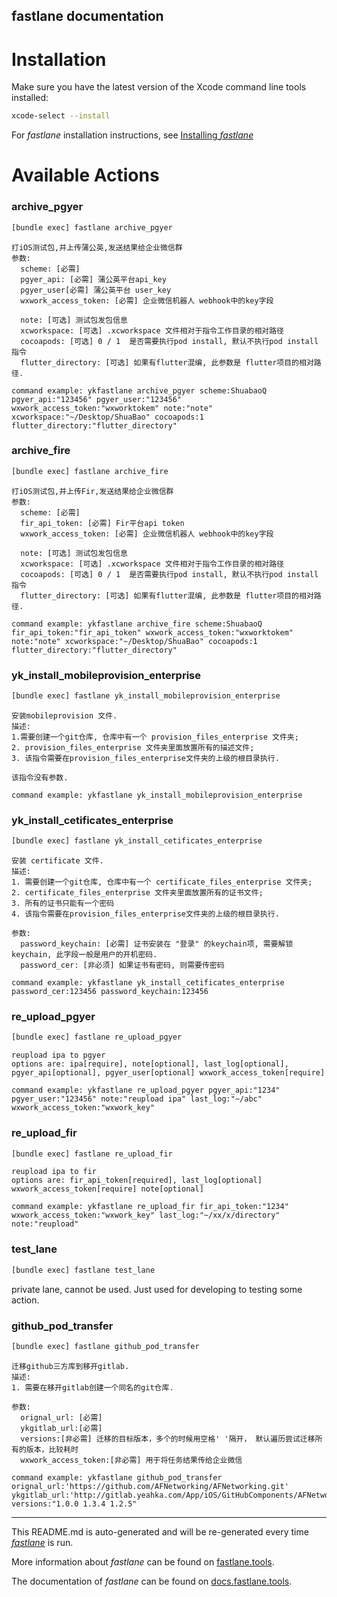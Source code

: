 fastlane documentation
----

# Installation

Make sure you have the latest version of the Xcode command line tools installed:

```sh
xcode-select --install
```

For _fastlane_ installation instructions, see [Installing _fastlane_](https://docs.fastlane.tools/#installing-fastlane)

# Available Actions

### archive_pgyer

```sh
[bundle exec] fastlane archive_pgyer
```


    打iOS测试包,并上传蒲公英,发送结果给企业微信群
    参数: 
      scheme: [必需] 
      pgyer_api: [必需] 蒲公英平台api_key
      pgyer_user[必需] 蒲公英平台 user_key
      wxwork_access_token: [必需] 企业微信机器人 webhook中的key字段

      note: [可选] 测试包发包信息
      xcworkspace: [可选] .xcworkspace 文件相对于指令工作目录的相对路径
      cocoapods: [可选] 0 / 1  是否需要执行pod install, 默认不执行pod install 指令
      flutter_directory: [可选] 如果有flutter混编, 此参数是 flutter项目的相对路径.

    command example: ykfastlane archive_pgyer scheme:ShuabaoQ pgyer_api:"123456" pgyer_user:"123456" wxwork_access_token:"wxworktokem" note:"note" xcworkspace:"~/Desktop/ShuaBao" cocoapods:1 flutter_directory:"flutter_directory"


### archive_fire

```sh
[bundle exec] fastlane archive_fire
```


    打iOS测试包,并上传Fir,发送结果给企业微信群
    参数: 
      scheme: [必需] 
      fir_api_token: [必需] Fir平台api token
      wxwork_access_token: [必需] 企业微信机器人 webhook中的key字段

      note: [可选] 测试包发包信息
      xcworkspace: [可选] .xcworkspace 文件相对于指令工作目录的相对路径
      cocoapods: [可选] 0 / 1  是否需要执行pod install, 默认不执行pod install 指令
      flutter_directory: [可选] 如果有flutter混编, 此参数是 flutter项目的相对路径.

    command example: ykfastlane archive_fire scheme:ShuabaoQ fir_api_token:"fir_api_token" wxwork_access_token:"wxworktokem" note:"note" xcworkspace:"~/Desktop/ShuaBao" cocoapods:1 flutter_directory:"flutter_directory"


### yk_install_mobileprovision_enterprise

```sh
[bundle exec] fastlane yk_install_mobileprovision_enterprise
```


    安装mobileprovision 文件.
    描述: 
    1.需要创建一个git仓库, 仓库中有一个 provision_files_enterprise 文件夹;
    2. provision_files_enterprise 文件夹里面放置所有的描述文件;
    3. 该指令需要在provision_files_enterprise文件夹的上级的根目录执行.

    该指令没有参数.

    command example: ykfastlane yk_install_mobileprovision_enterprise
 

### yk_install_cetificates_enterprise

```sh
[bundle exec] fastlane yk_install_cetificates_enterprise
```


    安装 certificate 文件.
    描述: 
    1. 需要创建一个git仓库, 仓库中有一个 certificate_files_enterprise 文件夹;
    2. certificate_files_enterprise 文件夹里面放置所有的证书文件;
    3. 所有的证书只能有一个密码
    4. 该指令需要在provision_files_enterprise文件夹的上级的根目录执行.

    参数: 
      password_keychain: [必需] 证书安装在 "登录" 的keychain项, 需要解锁keychain, 此字段一般是用户的开机密码.
      password_cer: [非必须] 如果证书有密码, 则需要传密码

    command example: ykfastlane yk_install_cetificates_enterprise password_cer:123456 password_keychain:123456
 

### re_upload_pgyer

```sh
[bundle exec] fastlane re_upload_pgyer
```


    reupload ipa to pgyer
    options are: ipa[require], note[optional], last_log[optional], pgyer_api[optional], pgyer_user[optional] wxwork_access_token[require]

    command example: ykfastlane re_upload_pgyer pgyer_api:"1234" pgyer_user:"123456" note:"reupload ipa" last_log:"~/abc" wxwork_access_token:"wxwork_key"


### re_upload_fir

```sh
[bundle exec] fastlane re_upload_fir
```


    reupload ipa to fir
    options are: fir_api_token[required], last_log[optional] wxwork_access_token[require] note[optional]

    command example: ykfastlane re_upload_fir fir_api_token:"1234" wxwork_access_token:"wxwork_key" last_log:"~/xx/x/directory" note:"reupload"


### test_lane

```sh
[bundle exec] fastlane test_lane
```

private lane, cannot be used. Just used for developing to testing some action.

### github_pod_transfer

```sh
[bundle exec] fastlane github_pod_transfer
```


    迁移github三方库到移开gitlab.
    描述: 
    1. 需要在移开gitlab创建一个同名的git仓库.

    参数: 
      orignal_url: [必需]
      ykgitlab_url:[必需]
      versions:[非必需] 迁移的目标版本，多个的时候用空格' '隔开， 默认遍历尝试迁移所有的版本，比较耗时
      wxwork_access_token:[非必需] 用于将任务结果传给企业微信

    command example: ykfastlane github_pod_transfer orignal_url:'https://github.com/AFNetworking/AFNetworking.git' ykgitlab_url:'http://gitlab.yeahka.com/App/iOS/GitHubComponents/AFNetworking.git' versions:"1.0.0 1.3.4 1.2.5"


----

This README.md is auto-generated and will be re-generated every time [_fastlane_](https://fastlane.tools) is run.

More information about _fastlane_ can be found on [fastlane.tools](https://fastlane.tools).

The documentation of _fastlane_ can be found on [docs.fastlane.tools](https://docs.fastlane.tools).
